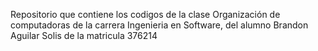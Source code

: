 Repositorio que contiene los codigos de la clase Organización de computadoras de la carrera Ingenieria en Software, del alumno Brandon Aguilar Solis de la matricula 376214
